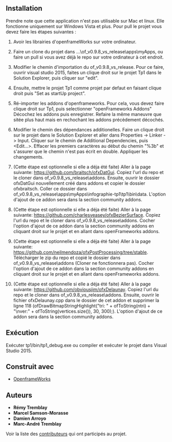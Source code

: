 ﻿## Installation
Prendre note que cette application n'est pas utilisable sur Mac et linux. Elle fonctionne uniquement sur Windows Vista et plus.
 Pour pull le projet vous devez faire les étapes suivantes :
1. Avoir les librairies d'openframeWorks sur votre ordinateur.

2. Faire un clone du projet dans ...\of_v0.9.8_vs_release\apps\myApps, ou faire un pull si vous avez déjà le repo sur votre ordinateur à cet endroit.

3. Modifier le chemin d'importation du of_v0.9.8_vs_release. Pour ce faire, ouvrir visual studio 2015, faites un clique droit sur le projet Tp1 dans le Solution Explorer, puis cliquer sur "edit".

4. Ensuite, mettre le projet Tp1 comme projet par defaut en faisant clique droit puis "Set as startUp project".

5. Ré-importer les addons d'openframeworks. Pour cela, vous devez faire clique droit sur Tp1, puis selectionner "openFrameworks Addons" Décochez les addons puis enregistrer. Refaire la même maneuvre que sitée plus haut mais en rechochant les addons précèdement décochés.

6. Modifier le chemin des dépendances additionelles. Faire un clique droit sur le projet dans le Solution Explorer et aller dans Properties -> Linker -> Input. Cliquer sur le chemin de Additional Dependencies, puis <Edit...>. Effacer les premiers caractères au début du chemin "%3b" et s'assurer que le chemin n'est pas écrit en double. Appliquer les changements.

7. (Cette étape est optionnelle si elle a déja été faite) Aller à la page suivante: https://github.com/braitsch/ofxDatGui. Copiez l'url du repo et le cloner dans of_v0.9.8_vs_release\addons. Ensuite, ouvrir le dossier ofxDatGui nouvellement créé dans addons et copier le dossier ofxbraitsch. Coller ce dossier dans of_v0.9.8_vs_release\apps\myApps\infographie-tp1\tp1\bin\data. L'option d'ajout de ce addon sera dans la section community addons.

8. (Cette étape est optionnelle si elle a déja été faite) Aller à la page suivante: https://github.com/charlesveasey/ofxBezierSurface. Copiez l'url du repo et le cloner dans of_v0.9.8_vs_release\addons. Cocher l'option d'ajout de ce addon dans la section community addons en cliquant droit sur le projet et en allant dans openFrameworks addons.

9. (Cette étape est optionnelle si elle a déja été faite) Aller à la page suivante: https://github.com/neilmendoza/ofxPostProcessing/tree/stable. Télécharger le zip du repo et copié le dossier dans of_v0.9.8_vs_release\addons (Cloner ne fonctionnera pas). Cocher l'option d'ajout de ce addon dans la section community addons en cliquant droit sur le projet et en allant dans openFrameworks addons.

10. (Cette étape est optionnelle si elle a déja été faite) Aller à la page suivante: https://github.com/obviousjim/ofxDelaunay. Copiez l'url du repo et le cloner dans of_v0.9.8_vs_release\addons. Ensuite, ouvrir le fichier ofxDelaunay.cpp dans le dossier de cet addon et supprimer la ligne 118 (ofDrawBitmapStringHighlight("tri: " + ofToString(ntri) + "\nver:" + ofToString(vertices.size()), 30, 300);). L'option d'ajout de ce addon sera dans la section community addons.

## Exécution
Exécuter tp1/bin/tp1_debug.exe ou compiler et exécuter le projet dans Visual Studio 2015.

## Construit avec

* [OpenframeWorks](http://openframeworks.cc/)

## Auteurs

* **Rémy Tremblay**
* **Marcel Samson-Morasse**
* **Damien Arroyo**
* **Marc-André Tremblay**

Voir la liste des [contributeurs](https://github.com/RETRE208/infographie-tp1/graphs/contributors) qui ont participés au projet.
